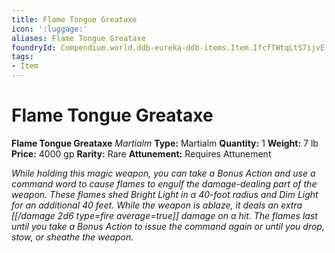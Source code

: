 ```yaml
---
title: Flame Tongue Greataxe
icon: ':luggage:'
aliases: Flame Tongue Greataxe
foundryId: Compendium.world.ddb-eureka-ddb-items.Item.IfcfTWtqLtS7ijvE
tags:
- Item
---
```


# Flame Tongue Greataxe

**Flame Tongue Greataxe**
_Martialm_
**Type:** Martialm
**Quantity:** 1
**Weight:** 7 lb
**Price:** 4000 gp
**Rarity:** Rare
**Attunement:** Requires Attunement

*While holding this magic weapon, you can take a Bonus Action and use a command word to cause flames to engulf the damage-dealing part of the weapon. These flames shed Bright Light in a 40-foot radius and Dim Light for an additional 40 feet. While the weapon is ablaze, it deals an extra  [[/damage 2d6 type=fire average=true]] damage on a hit. The flames last until you take a Bonus Action to issue the command again or until you drop, stow, or sheathe the weapon.*